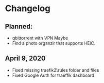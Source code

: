 # Changelog
## Planned: 
* qbittorrent with VPN Maybe
* Find a photo organzir that supports HEIC. 

## April 9, 2020
* Fixed missing traefik2\rules folder and files
* Fixed Google Auth for traeffik dashboard
